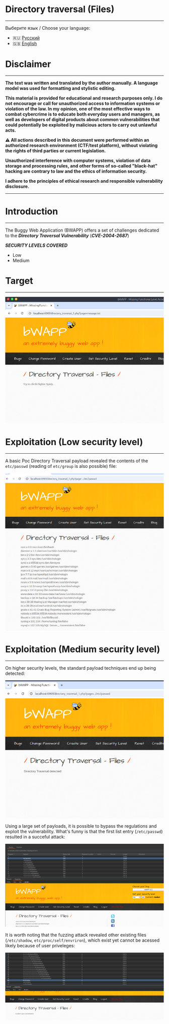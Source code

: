 # Directory traversal (Files)
---

Выберите язык / Choose your language:

- 🇷🇺 [Русский](WRITEUP.md)
- 🇬🇧 [English](WRITEUP.en.md)

# Disclaimer
---

**The text was written and translated by the author manually. A language model was used for formatting and stylistic editing.**

**This material is provided for educational and research purposes only. 
I do not encourage or call for unauthorized access to information systems or violation of the law. 
In my opinion, one of the most effective ways to combat cybercrime is to educate both everyday users and managers, as well as developers of digital products about common vulnerabilities that could potentially be exploited by malicious actors to carry out unlawful acts.**

**⚠️ All actions described in this document were performed within an authorized research environment (CTF/test platform), without violating the rights of third parties or current legislation.**

**Unauthorized interference with computer systems, violation of data storage and processing rules, and other forms of so-called "black-hat" hacking are contrary to law and the ethics of information security.**

**I adhere to the principles of ethical research and responsible vulnerability disclosure.**

---

# Introduction
---

The Buggy Web Application (BWAPP) offers a set of challenges dedicated to the ***Directory Traversal Vulnerability*** (***CVE-2004-2687***)

***SECURITY LEVELS COVERED***
- Low
- Medium
# Target
---

![Target](images/DirTravTarget.png)

# Exploitation (Low security level)
---

A basic Poc Directory Traversal payload revealed the contents of the `etc/passwd` (reading of `etc/group` is also possible) file:

![Success](images/DirTravSucess.png)

# Exploitation (Medium security level)
---

On higher security levels, the standard payload techniques end up being detected:

![MedDetect](images/DirTravMediumDetect.png)

Using a large set of payloads, it is possible to bypass the regulations and exploit the vulnerability. What's funny is that the first list entry (`/etc/passwd`) resulted in a succeful attack:

![MedSuccess](images/DirTravMediumSucess.png)

It is worth noting that the fuzzing attack revealed other existing files (`/etc/shadow`, `etc/proc/self/envriron`), which exist yet cannot be acessed likely because of user priveleges:

![Shadow](images/DirTravShadow.png)